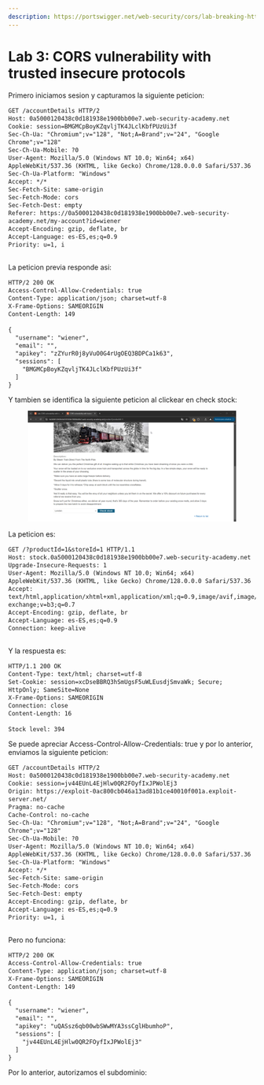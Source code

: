```yaml
---
description: https://portswigger.net/web-security/cors/lab-breaking-https-attack
---
```


# Lab 3: CORS vulnerability with trusted insecure protocols

Primero iniciamos sesion y capturamos la siguiente peticion:

```
GET /accountDetails HTTP/2
Host: 0a5000120438c0d181938e1900bb00e7.web-security-academy.net
Cookie: session=BMGMCpBoyKZqvljTK4JLclKbfPUzUi3f
Sec-Ch-Ua: "Chromium";v="128", "Not;A=Brand";v="24", "Google Chrome";v="128"
Sec-Ch-Ua-Mobile: ?0
User-Agent: Mozilla/5.0 (Windows NT 10.0; Win64; x64) AppleWebKit/537.36 (KHTML, like Gecko) Chrome/128.0.0.0 Safari/537.36
Sec-Ch-Ua-Platform: "Windows"
Accept: */*
Sec-Fetch-Site: same-origin
Sec-Fetch-Mode: cors
Sec-Fetch-Dest: empty
Referer: https://0a5000120438c0d181938e1900bb00e7.web-security-academy.net/my-account?id=wiener
Accept-Encoding: gzip, deflate, br
Accept-Language: es-ES,es;q=0.9
Priority: u=1, i


```

La peticion previa responde asi:

```
HTTP/2 200 OK
Access-Control-Allow-Credentials: true
Content-Type: application/json; charset=utf-8
X-Frame-Options: SAMEORIGIN
Content-Length: 149

{
  "username": "wiener",
  "email": "",
  "apikey": "zZYurR0j8yVuO0G4rUgOEQ3BDPCa1k63",
  "sessions": [
    "BMGMCpBoyKZqvljTK4JLclKbfPUzUi3f"
  ]
}
```

Y tambien se identifica la siguiente peticion al clickear en check stock:

<figure><img src="../.gitbook/assets/image (47).png" alt=""><figcaption></figcaption></figure>

La peticion es:

```
GET /?productId=1&storeId=1 HTTP/1.1
Host: stock.0a5000120438c0d181938e1900bb00e7.web-security-academy.net
Upgrade-Insecure-Requests: 1
User-Agent: Mozilla/5.0 (Windows NT 10.0; Win64; x64) AppleWebKit/537.36 (KHTML, like Gecko) Chrome/128.0.0.0 Safari/537.36
Accept: text/html,application/xhtml+xml,application/xml;q=0.9,image/avif,image/webp,image/apng,*/*;q=0.8,application/signed-exchange;v=b3;q=0.7
Accept-Encoding: gzip, deflate, br
Accept-Language: es-ES,es;q=0.9
Connection: keep-alive


```

Y la respuesta es:

```
HTTP/1.1 200 OK
Content-Type: text/html; charset=utf-8
Set-Cookie: session=xcDseBBRQ3hSmUgsF5uWLEusdjSmvaWk; Secure; HttpOnly; SameSite=None
X-Frame-Options: SAMEORIGIN
Connection: close
Content-Length: 16

Stock level: 394
```

Se puede apreciar Access-Control-Allow-Credentials: true y por lo anterior, enviamos la siguiente peticion:

```
GET /accountDetails HTTP/2
Host: 0a5000120438c0d181938e1900bb00e7.web-security-academy.net
Cookie: session=jv44EUnL4EjHlw0QR2FOyfIxJPWolEj3
Origin: https://exploit-0ac800cb046a13ad81b1ce40010f001a.exploit-server.net/
Pragma: no-cache
Cache-Control: no-cache
Sec-Ch-Ua: "Chromium";v="128", "Not;A=Brand";v="24", "Google Chrome";v="128"
Sec-Ch-Ua-Mobile: ?0
User-Agent: Mozilla/5.0 (Windows NT 10.0; Win64; x64) AppleWebKit/537.36 (KHTML, like Gecko) Chrome/128.0.0.0 Safari/537.36
Sec-Ch-Ua-Platform: "Windows"
Accept: */*
Sec-Fetch-Site: same-origin
Sec-Fetch-Mode: cors
Sec-Fetch-Dest: empty
Accept-Encoding: gzip, deflate, br
Accept-Language: es-ES,es;q=0.9
Priority: u=1, i


```

Pero no funciona:

```
HTTP/2 200 OK
Access-Control-Allow-Credentials: true
Content-Type: application/json; charset=utf-8
X-Frame-Options: SAMEORIGIN
Content-Length: 149

{
  "username": "wiener",
  "email": "",
  "apikey": "uQASsz6qb00wbSWwMYA3ssCglHbumhoP",
  "sessions": [
    "jv44EUnL4EjHlw0QR2FOyfIxJPWolEj3"
  ]
}
```

Por lo anterior, autorizamos el subdominio:

